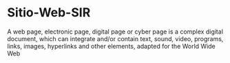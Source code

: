 # Sitio-Web-SIR
A web page, electronic page, digital page or cyber page is a complex digital document, which can integrate and/or contain text, sound, video, programs, links, images, hyperlinks and other elements, adapted for the World Wide Web
